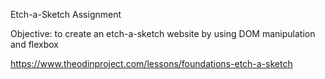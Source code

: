 Etch-a-Sketch Assignment

Objective: to create an etch-a-sketch website by using DOM manipulation and flexbox

https://www.theodinproject.com/lessons/foundations-etch-a-sketch